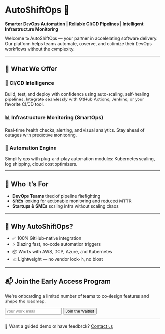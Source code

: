 
# AutoShiftOps 🚀
**Smarter DevOps Automation | Reliable CI/CD Pipelines | Intelligent Infrastructure Monitoring**

Welcome to AutoShiftOps — your partner in accelerating software delivery.  
Our platform helps teams automate, observe, and optimize their DevOps workflows without the complexity.

---

## 🔧 What We Offer

### 🚀 CI/CD Intelligence
Build, test, and deploy with confidence using auto-scaling, self-healing pipelines. Integrate seamlessly with GitHub Actions, Jenkins, or your favorite CI/CD tool.

### 📊 Infrastructure Monitoring (SmartOps)
Real-time health checks, alerting, and visual analytics. Stay ahead of outages with predictive monitoring.

### 🤖 Automation Engine
Simplify ops with plug-and-play automation modules: Kubernetes scaling, log shipping, cloud cost optimizers.

---

## 👥 Who It’s For

- **DevOps Teams** tired of pipeline firefighting
- **SREs** looking for actionable monitoring and reduced MTTR
- **Startups & SMEs** scaling infra without scaling chaos

---

## 🔐 Why AutoShiftOps?

- ✅ 100% GitHub-native integration
- ⚡ Blazing fast, no-code automation triggers
- 📦 Works with AWS, GCP, Azure, and Kubernetes
- 📈 Lightweight — no vendor lock-in, no bloat

---

## 📬 Join the Early Access Program

We're onboarding a limited number of teams to co-design features and shape the roadmap.

<form action="https://formspree.io/f/xblyadjz" method="POST">
  <input type="email" name="email" placeholder="Your work email" required>
  <button type="submit">Join the Waitlist</button>
</form>

---

🧠 Want a guided demo or have feedback? [Contact us](contact.md)
<button id="scrollTopBtn" onclick="scrollToTop()" style="display:none;position:fixed;bottom:20px;right:20px;z-index:999;border:none;background:#3f51b5;color:#fff;padding:10px 15px;border-radius:50%;box-shadow:0 5px 10px rgba(0,0,0,0.3);cursor:pointer;">⬆️</button>
